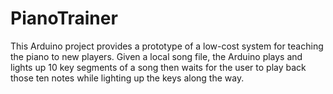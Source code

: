 # PianoTrainer

This Arduino project provides a prototype of a low-cost system for teaching the piano to new players. Given a local song file, the Arduino plays and lights up 10 key segments of a song then waits for the user to play back those ten notes while lighting up the keys along the way. 
